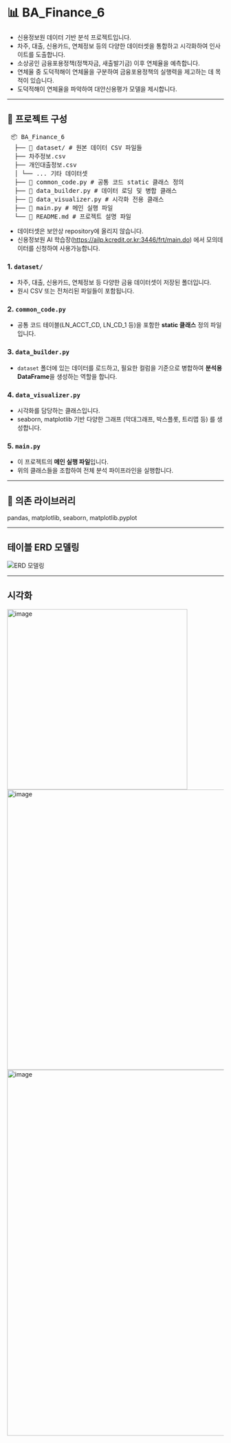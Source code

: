 # 📊 BA_Finance_6

- 신용정보원 데이터 기반 분석 프로젝트입니다.  
- 차주, 대출, 신용카드, 연체정보 등의 다양한 데이터셋을 통합하고 시각화하여 인사이트를 도출합니다.
- 소상공인 금융포용정책(정책자금, 새출발기금) 이후 연체율을 예측합니다.
- 연체율 중 도덕적해이 연체율을 구분하여 금융포용정책의 실행력을 제고하는 데 목적이 있습니다.
- 도덕적해이 연체율을 파악하여 대안신용평가 모델을 제시합니다.

---

## 📁 프로젝트 구성

<pre> 📦 BA_Finance_6 
  ├── 📁 dataset/ # 원본 데이터 CSV 파일들
  ├── 차주정보.csv 
  ├── 개인대출정보.csv 
  │ └── ... 기타 데이터셋 
  ├── 📄 common_code.py # 공통 코드 static 클래스 정의 
  ├── 📄 data_builder.py # 데이터 로딩 및 병합 클래스 
  ├── 📄 data_visualizer.py # 시각화 전용 클래스 
  ├── 📄 main.py # 메인 실행 파일 
  └── 📄 README.md # 프로젝트 설명 파일 </pre>

- 데이터셋은 보안상 repository에 올리지 않습니다.
- 신용정보원 AI 학습장(https://ailp.kcredit.or.kr:3446/frt/main.do) 에서 모의데이터를 신청하여 사용가능합니다.

### 1. `dataset/`
- 차주, 대출, 신용카드, 연체정보 등 다양한 금융 데이터셋이 저장된 폴더입니다.
- 원시 CSV 또는 전처리된 파일들이 포함됩니다.

### 2. `common_code.py`
- 공통 코드 테이블(LN_ACCT_CD, LN_CD_1 등)을 포함한 **static 클래스** 정의 파일입니다.

### 3. `data_builder.py`
- `dataset` 폴더에 있는 데이터를 로드하고, 필요한 컬럼을 기준으로 병합하여 **분석용 DataFrame**을 생성하는 역할을 합니다.

### 4. `data_visualizer.py`
- 시각화를 담당하는 클래스입니다.
- seaborn, matplotlib 기반 다양한 그래프 (막대그래프, 박스플롯, 트리맵 등) 를 생성합니다.

### 5. `main.py`
- 이 프로젝트의 **메인 실행 파일**입니다.
- 위의 클래스들을 조합하여 전체 분석 파이프라인을 실행합니다.

---

## 🔧 의존 라이브러리
pandas, matplotlib, seaborn, matplotlib.pyplot

---

## 테이블 ERD 모델링 
![ERD 모델링](https://github.com/user-attachments/assets/a17dbd44-6ce3-48ad-b76a-077e48b80de8)

---

## 시각화

<img width="419" alt="image" src="https://github.com/user-attachments/assets/6acab572-66f2-40c0-a6e2-63dfc18f342e" />
<img width="651" alt="image" src="https://github.com/user-attachments/assets/2daac745-8a20-4e06-bd1c-408e7408e6da" />
<img width="850" alt="image" src="https://github.com/user-attachments/assets/9251f102-63ce-43d2-bcfc-a7c242a75ce7" />


